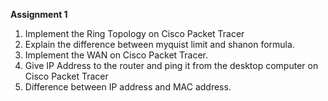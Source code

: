 **Assignment 1**

1. Implement the Ring Topology on Cisco Packet Tracer
2. Explain the difference between myquist limit and shanon formula.
3. Implement the WAN on Cisco Packet Tracer.
4. Give IP Address to the router and ping it from the desktop computer on Cisco Packet Tracer
5. Difference between IP address and MAC address.

